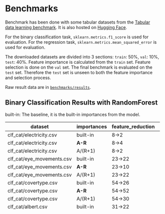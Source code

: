 # Benchmarks

Benchmark has been done with some tabular datasets from the [Tabular data learning benchmark](https://github.com/LeoGrin/tabular-benchmark/tree/main). It is also
hosted on [Hugging Face](https://huggingface.co/datasets/inria-soda/tabular-benchmark).

For the binary classification task, `sklearn.metrics.f1_score` is used for evaluation. For the regression task, `sklearn.metrics.mean_squared_error` is used for evaluation.

The downloaded datasets are divided into 3 sections: `train`: 50%, `val`: 10%, `test`: 40%.
Feature importance is calculated from the `train` set. Feature selection is done on the `val` set. 
The final benchmark is evaluated on the `test` set. Therefore the `test` set is unseen to both the feature importance and selection process.


Raw result data are in [`benchmarks/results`](https://github.com/kingychiu/target-permutation-importances/tree/main/benchmarks/results).


## Binary Classification Results with RandomForest

built-in: The baseline, it is the built-in importances from the model.

| dataset                                    | importances  | feature_reduction | test_f1    |
| ------------------------------------------ | ------------ | ----------------- | ---------- |
| clf_cat/electricity.csv                    | built-in     | 8->2              | 0.894      |
| clf_cat/electricity.csv                    | **A-R**      | 8->4              | **0.9034** |
| clf_cat/electricity.csv                    | A/(R+1)      | 8->2              | 0.894      |
| clf_cat/eye_movements.csv                  | built-in     | 23->22            | 0.6169     |
| clf_cat/eye_movements.csv                  | **A-R**      | 23->10            | **0.6772** |
| clf_cat/eye_movements.csv                  | A/(R+1)      | 23->22            | 0.6212     |
| clf_cat/covertype.csv                      | built-in     | 54->26            | 0.9558     |
| clf_cat/covertype.csv                      | **A-R**      | 54->52            | **0.9586** |
| clf_cat/covertype.csv                      | A/(R+1)      | 54->30            | 0.9547     |
| clf_cat/albert.csv                         | built-in     | 31->22            | 0.6518     |
| clf_cat/albert.csv                         | **A-R**      | 31->24            | **0.6587** |
| clf_cat/albert.csv                         | A/(R+1)      | 31->22            | 0.6527     |
| clf_cat/compas-two-years.csv               | built-in     | 11->10            | 0.6316     |
| clf_cat/compas-two-years.csv               | **A-R**      | 11->2             | **0.6589** |
| clf_cat/compas-two-years.csv               | A/(R+1)      | 11->6             | 0.6335     |
| clf_cat/default-of-credit-card-clients.csv | built-in     | 21->18            | 0.671      |
| clf_cat/default-of-credit-card-clients.csv | **A-R**      | 21->17            | **0.6826** |
| clf_cat/default-of-credit-card-clients.csv | A/(R+1)      | 21->20            | 0.6797     |
| clf_cat/road-safety.csv                    | **built-in** | 32->31            | **0.7895** |
| clf_cat/road-safety.csv                    | A-R          | 32->30            | 0.7886     |
| clf_cat/road-safety.csv                    | A/(R+1)      | 32->29            | 0.7893     |
| clf_num/Bioresponse.csv                    | built-in     | 419->295          | 0.7686     |
| clf_num/Bioresponse.csv                    | A-R          | 419->214          | 0.7692     |
| clf_num/Bioresponse.csv                    | **A/(R+1)**  | 419->403          | **0.775**  |
| clf_num/jannis.csv                         | built-in     | 54->22            | 0.7958     |
| clf_num/jannis.csv                         | A-R          | 54->28            | 0.7988     |
| clf_num/jannis.csv                         | **A/(R+1)**  | 54->26            | **0.7998** |
| clf_num/MiniBooNE.csv                      | built-in     | 50->33            | 0.9306     |
| clf_num/MiniBooNE.csv                      | A-R          | 50->47            | 0.93       |
| clf_num/MiniBooNE.csv                      | **A/(R+1)**  | 50->49            | **0.9316** |

## Regression Results with RandomForest

built-in: The baseline, it is the built-in importances from the model.

| dataset                                         | importances  | feature_reduction | test_mse            |
| ----------------------------------------------- | ------------ | ----------------- | ------------------- |
| reg_num/cpu_act.csv                             | built-in     | 21->20            | 6.0055              |
| reg_num/cpu_act.csv                             | A-R          | 21->20            | 6.0099              |
| reg_num/cpu_act.csv                             | **A/(R+1)**  | 21->19            | **5.9768**          |
| reg_num/pol.csv                                 | **built-in** | 26->16            | **0.2734**          |
| reg_num/pol.csv                                 | A-R          | 26->26            | 0.278               |
| reg_num/pol.csv                                 | A/(R+1)      | 26->12            | 0.2786              |
| reg_num/elevators.csv                           | built-in     | 16->7             | 8.0447              |
| reg_num/elevators.csv                           | A-R          | 16->15            | 8.3465              |
| reg_num/elevators.csv                           | **A/(R+1)**  | 16->6             | **7.8848**          |
| reg_num/wine_quality.csv                        | built-in     | 11->11            | 0.4109              |
| reg_num/wine_quality.csv                        | **A-R**      | 11->10            | **0.4089**          |
| reg_num/wine_quality.csv                        | A/(R+1)      | 11->11            | 0.4122              |
| reg_num/Ailerons.csv                            | built-in     | 33->12            | 2.8274              |
| reg_num/Ailerons.csv                            | **A-R**      | 33->29            | **2.8125**          |
| reg_num/Ailerons.csv                            | A/(R+1)      | 33->12            | 2.8304              |
| reg_num/yprop_4_1.csv                           | built-in     | 42->26            | 75403.6496          |
| reg_num/yprop_4_1.csv                           | A-R          | 42->41            | 75081.8961          |
| reg_num/yprop_4_1.csv                           | **A/(R+1)**  | 42->32            | **74671.0854**      |
| reg_num/superconduct.csv                        | built-in     | 79->53            | 54470.4924          |
| reg_num/superconduct.csv                        | **A-R**      | 79->63            | **54011.8479**      |
| reg_num/superconduct.csv                        | A/(R+1)      | 79->60            | 54454.3817          |
| reg_cat/topo_2_1.csv                            | built-in     | 255->217          | 76175.864           |
| reg_cat/topo_2_1.csv                            | A-R          | 255->254          | 76206.9714          |
| reg_cat/topo_2_1.csv                            | **A/(R+1)**  | 255->226          | **76140.8313**      |
| reg_cat/Mercedes_Benz_Greener_Manufacturing.csv | **built-in** | 359->6            | **177937.9184**     |
| reg_cat/Mercedes_Benz_Greener_Manufacturing.csv | A-R          | 359->194          | 183405.9763         |
| reg_cat/Mercedes_Benz_Greener_Manufacturing.csv | **A/(R+1)**  | 359->6            | **177937.9184**     |
| reg_cat/house_sales.csv                         | **built-in** | 17->16            | **110072.8755**     |
| reg_cat/house_sales.csv                         | A-R          | 17->17            | 110141.2913         |
| reg_cat/house_sales.csv                         | A/(R+1)      | 17->17            | 110404.0862         |
| reg_cat/nyc-taxi-green-dec-2016.csv             | **built-in** | 16->15            | **10585.6377**      |
| reg_cat/nyc-taxi-green-dec-2016.csv             | A-R          | 16->4             | 10758.4811          |
| reg_cat/nyc-taxi-green-dec-2016.csv             | A/(R+1)      | 16->15            | 10589.5054          |
| reg_cat/Allstate_Claims_Severity.csv            | **built-in** | 124->113          | **1002055785.0415** |
| reg_cat/Allstate_Claims_Severity.csv            | A-R          | 124->124          | 1003019739.9178     |
| reg_cat/Allstate_Claims_Severity.csv            | A/(R+1)      | 124->102          | 1003113924.3013     |

---



